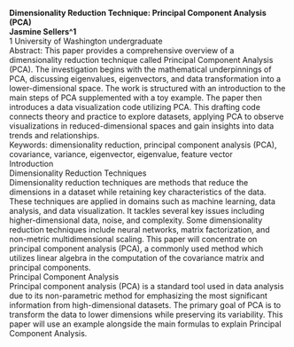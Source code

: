 **Dimensionality Reduction Technique: Principal Component Analysis (PCA)** <br>
**Jasmine Sellers^1**<br>
1 University of Washington undergraduate<br>
Abstract: This paper provides a comprehensive overview of a dimensionality reduction technique called Principal Component Analysis (PCA). The investigation begins with the mathematical underpinnings of PCA, discussing eigenvalues, eigenvectors, and data transformation into a lower-dimensional space. The work is structured with an introduction to the main steps of PCA supplemented with a toy example.
The paper then introduces a data visualization code utilizing PCA. This drafting code connects theory and practice to explore datasets, applying PCA to observe visualizations in reduced-dimensional spaces and gain insights into data trends and relationships.<br>
Keywords: dimensionality reduction, principal component analysis (PCA), covariance, variance, eigenvector, eigenvalue, feature vector<br>
Introduction<br>
Dimensionality Reduction Techniques <br>
Dimensionality reduction techniques are methods that reduce the dimensions in a dataset while retaining key characteristics of the data. These techniques are applied in domains such as machine learning, data analysis, and data visualization. It tackles several key issues including higher-dimensional data, noise, and complexity. 
Some dimensionality reduction techniques include neural networks, matrix factorization, and non-metric multidimensional scaling. This paper will concentrate on principal component analysis (PCA), a commonly used method which utilizes linear algebra in the computation of the covariance matrix and principal components. <br>
Principal Component Analysis<br>
Principal component analysis (PCA) is a standard tool used in data analysis due to its non-parametric method for emphasizing the most significant information from high-dimensional datasets. The primary goal of PCA is to transform the data to lower dimensions while preserving its variability. This paper will use an example alongside the main formulas to explain Principal Component Analysis.<br>
